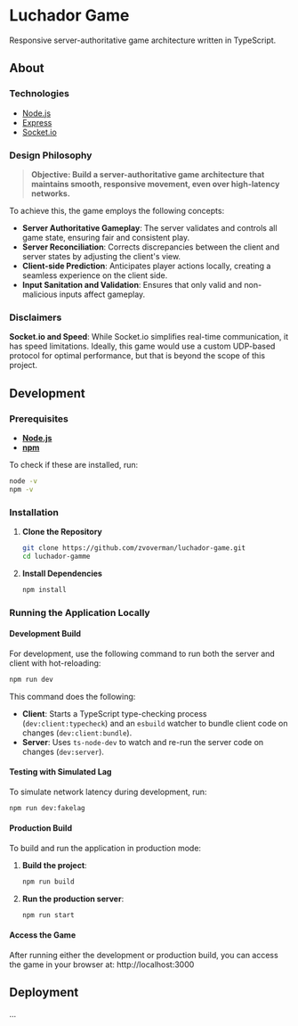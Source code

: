 # Luchador Game

Responsive server-authoritative game architecture written in TypeScript.

## About

### Technologies

-   [Node.js](https://nodejs.org/en)
-   [Express](https://expressjs.com/)
-   [Socket.io](https://socket.io/)

### Design Philosophy

> **Objective: Build a server-authoritative game architecture that maintains smooth, responsive movement, even over high-latency networks.**

To achieve this, the game employs the following concepts:

-   **Server Authoritative Gameplay**: The server validates and controls all game state, ensuring fair and consistent play.
-   **Server Reconciliation**: Corrects discrepancies between the client and server states by adjusting the client's view.
-   **Client-side Prediction**: Anticipates player actions locally, creating a seamless experience on the client side.
-   **Input Sanitation and Validation**: Ensures that only valid and non-malicious inputs affect gameplay.

### Disclaimers

**Socket.io and Speed**: While Socket.io simplifies real-time communication, it has speed limitations. Ideally, this game would use a custom UDP-based protocol for optimal performance, but that is beyond the scope of this project.

## Development

### Prerequisites

-   [**Node.js**](https://nodejs.org/en)
-   [**npm**](https://www.npmjs.com/)

To check if these are installed, run:

```bash
node -v
npm -v
```

### Installation

1. **Clone the Repository**

    ```bash
    git clone https://github.com/zvoverman/luchador-game.git
    cd luchador-gamme
    ```

2. **Install Dependencies**

    ```bash
    npm install
    ```

### Running the Application Locally

#### Development Build

For development, use the following command to run both the server and client with hot-reloading:

```bash
npm run dev
```

This command does the following:

-   **Client**: Starts a TypeScript type-checking process (`dev:client:typecheck`) and an `esbuild` watcher to bundle client code on changes (`dev:client:bundle`).
-   **Server**: Uses `ts-node-dev` to watch and re-run the server code on changes (`dev:server`).

#### Testing with Simulated Lag

To simulate network latency during development, run:

```bash
npm run dev:fakelag
```

#### Production Build

To build and run the application in production mode:

1. **Build the project**:

    ```bash
    npm run build
    ```

2. **Run the production server**:

    ```bash
    npm run start
    ```

#### Access the Game

After running either the development or production build, you can access the game in your browser at: http://localhost:3000

## Deployment

...
